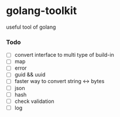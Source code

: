 # golang-toolkit
useful tool of golang


### Todo

 - [ ] convert interface to multi type of build-in
 - [ ] map
 - [ ] error
 - [ ] guid && uuid
 - [ ] faster way to convert string <-> bytes
 - [ ] json
 - [ ] hash
 - [ ] check validation
 - [ ] log
